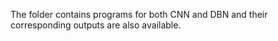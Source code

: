 The folder contains programs for both CNN and DBN and their corresponding outputs are also available.
